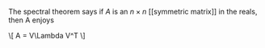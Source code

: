 The spectral theorem says if $A$ is an $n\times n$ [[symmetric matrix]] in the reals, then A enjoys

\\[
A = V\Lambda V^T
\\]